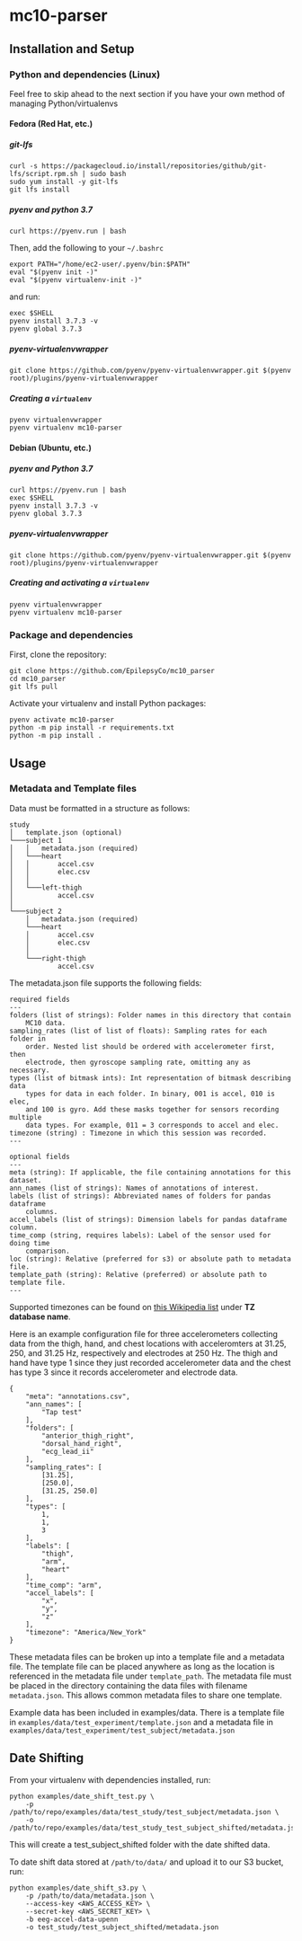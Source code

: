# mc10-parser

## Installation and Setup

### Python and dependencies (Linux)
Feel free to skip ahead to the next section if you have your own method of managing Python/virtualenvs

#### Fedora (Red Hat, etc.)

##### git-lfs
```
curl -s https://packagecloud.io/install/repositories/github/git-lfs/script.rpm.sh | sudo bash
sudo yum install -y git-lfs
git lfs install
```

##### pyenv and python 3.7
```
curl https://pyenv.run | bash
```

Then, add the following to your `~/.bashrc`

```
export PATH="/home/ec2-user/.pyenv/bin:$PATH"
eval "$(pyenv init -)"
eval "$(pyenv virtualenv-init -)"
```

and run:

```
exec $SHELL
pyenv install 3.7.3 -v
pyenv global 3.7.3
```

##### pyenv-virtualenvwrapper
```
git clone https://github.com/pyenv/pyenv-virtualenvwrapper.git $(pyenv root)/plugins/pyenv-virtualenvwrapper
```

##### Creating a `virtualenv`

```
pyenv virtualenvwrapper
pyenv virtualenv mc10-parser
```

#### Debian (Ubuntu, etc.)

##### pyenv and Python 3.7
```
curl https://pyenv.run | bash
exec $SHELL
pyenv install 3.7.3 -v
pyenv global 3.7.3
```

##### pyenv-virtualenvwrapper
```
git clone https://github.com/pyenv/pyenv-virtualenvwrapper.git $(pyenv root)/plugins/pyenv-virtualenvwrapper
```

##### Creating and activating a `virtualenv`

```
pyenv virtualenvwrapper
pyenv virtualenv mc10-parser
```

### Package and dependencies

First, clone the repository:

```
git clone https://github.com/EpilepsyCo/mc10_parser
cd mc10_parser
git lfs pull
```

Activate your virtualenv and install Python packages:

```
pyenv activate mc10-parser
python -m pip install -r requirements.txt
python -m pip install .
```


## Usage


### Metadata and Template files
Data must be formatted in a structure as follows:

```
study
│   template.json (optional)
└───subject 1
│   │   metadata.json (required)
│   └───heart
│   │       accel.csv
│   │       elec.csv
│   │
│   └───left-thigh
│           accel.csv
│
└───subject 2
    │   metadata.json (required)
    └───heart
    │       accel.csv
    │       elec.csv
    │
    └───right-thigh
            accel.csv
```

The metadata.json file supports the following fields:

```
required fields
---
folders (list of strings): Folder names in this directory that contain
    MC10 data.
sampling_rates (list of list of floats): Sampling rates for each folder in
    order. Nested list should be ordered with accelerometer first, then
    electrode, then gyroscope sampling rate, omitting any as necessary.
types (list of bitmask ints): Int representation of bitmask describing data
    types for data in each folder. In binary, 001 is accel, 010 is elec,
    and 100 is gyro. Add these masks together for sensors recording multiple
    data types. For example, 011 = 3 corresponds to accel and elec.
timezone (string) : Timezone in which this session was recorded.
---

optional fields
---
meta (string): If applicable, the file containing annotations for this dataset.
ann_names (list of strings): Names of annotations of interest.
labels (list of strings): Abbreviated names of folders for pandas dataframe
    columns.
accel_labels (list of strings): Dimension labels for pandas dataframe column.
time_comp (string, requires labels): Label of the sensor used for doing time
    comparison.
loc (string): Relative (preferred for s3) or absolute path to metadata file.
template_path (string): Relative (preferred) or absolute path to template file.
---
```
Supported timezones can be found on [this Wikipedia list](https://en.wikipedia.org/wiki/List_of_tz_database_time_zones) under **TZ database name**.

Here is an example configuration file for three accelerometers collecting data from the thigh, hand, and chest locations with acceleromters at 31.25, 250, and 31.25 Hz, respectively and electrodes at 250 Hz. The thigh and hand have type 1 since they just recorded accelerometer data and the chest has type 3 since it records accelerometer and electrode data.
```
{
    "meta": "annotations.csv",
    "ann_names": [
        "Tap test"
    ],
    "folders": [
        "anterior_thigh_right",
        "dorsal_hand_right",
        "ecg_lead_ii"
    ],
    "sampling_rates": [
        [31.25],
        [250.0],
        [31.25, 250.0]
    ],
    "types": [
        1,
        1,
        3
    ],
    "labels": [
        "thigh",
        "arm",
        "heart"
    ],
    "time_comp": "arm",
    "accel_labels": [
        "x",
        "y",
        "z"
    ],
    "timezone": "America/New_York"
}
```

These metadata files can be broken up into a template file and a metadata file. The template file can be placed anywhere as long as the location is referenced in the metadata file under `template_path`. The metadata file must be placed in the directory containing the data files with filename `metadata.json`. This allows common metadata files to share one template.

Example data has been included in examples/data. There is a template file in `examples/data/test_experiment/template.json` and a metadata file in `examples/data/test_experiment/test_subject/metadata.json`


## Date Shifting

From your virtualenv with dependencies installed, run:

```
python examples/date_shift_test.py \
    -p /path/to/repo/examples/data/test_study/test_subject/metadata.json \
    -o /path/to/repo/examples/data/test_study_test_subject_shifted/metadata.json
```

This will create a test_subject_shifted folder with the date shifted data.

To date shift data stored at `/path/to/data/` and upload it to our S3 bucket, run:

```
python examples/date_shift_s3.py \
    -p /path/to/data/metadata.json \
    --access-key <AWS_ACCESS_KEY> \
    --secret-key <AWS_SECRET_KEY> \
    -b eeg-accel-data-upenn
    -o test_study/test_subject_shifted/metadata.json
```
